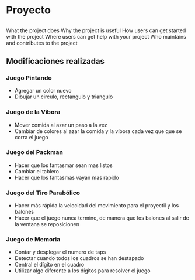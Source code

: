 # Proyecto

## 
What the project does
Why the project is useful
How users can get started with the project
Where users can get help with your project
Who maintains and contributes to the project

## Modificaciones realizadas
### Juego Pintando
- Agregar un color nuevo
- Dibujar un circulo, rectangulo y triangulo

### Juego de la Víbora
- Mover comida al azar un paso a la vez
- Cambiar de colores al azar la comida y la víbora cada vez que que se corra el juego

### Juego del Packman
- Hacer que los fantasmar sean mas listos
- Cambiar el tablero
- Hacer que los fantasmas vayan mas rapido

### Juego del Tiro Parabólico
- Hacer más rápida la velocidad del movimiento para el proyectil y los balones
- Hacer que el juego nunca termine, de manera que los balones al salir de la ventana se reposicionen 

### Juego de Memoria
- Contar y desplegar el numero de taps
- Detectar cuando todos los cuadros se han destapado
- Central el dígito en el cuadro
- Utilizar algo diferente a los dígitos para resolver el juego
## 
